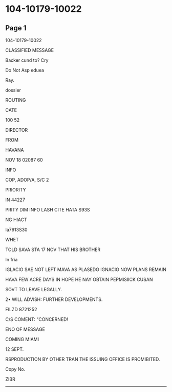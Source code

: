 # 104-10179-10022

## Page 1

104-10179-10022

CLASSIFIED MESSAGE

Backer cund to? Cry

Do Not Asp eduea

Ray.

dossier

ROUTING

CATE

100 52

DIRECTOR

FROM

HAVANA

NOV 18 02087 60

INFO

COP, ADOP/A, S/C 2

PRIORITY

IN 44227

PRITY DIM INFO LASH CITE HATA S93S

NG HIACT

Ia7913S30

WHET

TOLD SAVA STA 17 NOV THAT HIS BROTHER

In fria

IGLACIO SAE NOT LEFT MAVA AS PLASEDO IGNACIO NOW PLANS REMAIN

HAVA FEW ACRE DAYS IN HOPE HE NAY OBTAIN PEPMISIICK CUSAN

SOVT TO LEAVE LEGALLY.

2• WILL ADVISH: FURTHER DEVELOPMENTS.

FILZD 8721252

C/S COMENT: "CONCERNED!

ENO OF MESSAGE

COMING MIAMI

12 SEPT.

RSPRODUCTION BY OTHER TRAN THE ISSUING OFFICE IS PROMIBITED.

Copy No.

ZIBR

---

